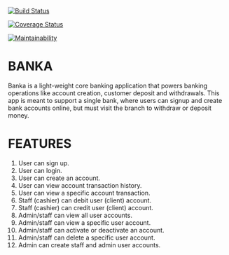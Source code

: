 [![Build Status](https://travis-ci.org/OlawaleJoseph/BANKA.svg?branch=develop)](https://travis-ci.org/OlawaleJoseph/BANKA)

[![Coverage Status](https://coveralls.io/repos/github/OlawaleJoseph/BANKA/badge.svg?branch=ch-coveralls-read-me-165330079)](https://coveralls.io/github/OlawaleJoseph/BANKA?branch=ch-coveralls-read-me-165330079)

[![Maintainability](https://api.codeclimate.com/v1/badges/672a7f3b08498c237a1a/maintainability)](https://codeclimate.com/github/OlawaleJoseph/BANKA/maintainability)


# BANKA
Banka is a light-weight core banking application that powers banking operations like account
creation, customer deposit and withdrawals. This app is meant to support a single bank, where
users can signup and create bank accounts online, but must visit the branch to withdraw or
deposit money.

# FEATURES
1. User can sign up.
2. User  can login.
3. User  can create an account.
4. User  can view account transaction history.
5. User  can view a specific account transaction.
6. Staff (cashier) can debit user (client) account.
7. Staff (cashier) can credit user (client) account.
8. Admin/staff can view all user accounts.
9. Admin/staff can view a specific user account.
10. Admin/staff can activate or deactivate an account.
11. Admin/staff can delete a specific user account.
12. Admin can create staff and admin user accounts. 